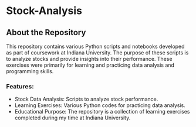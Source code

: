 # Stock-Analysis

## About the Repository
This repository contains various Python scripts and notebooks developed as part of coursework at Indiana University. The purpose of these scripts is to analyze stocks and provide insights into their performance. These exercises were primarily for learning and practicing data analysis and programming skills.

### Features:
- Stock Data Analysis: Scripts to analyze stock performance.
- Learning Exercises: Various Python codes for practicing data analysis.
- Educational Purpose: The repository is a collection of learning exercises completed during my time at Indiana University.

